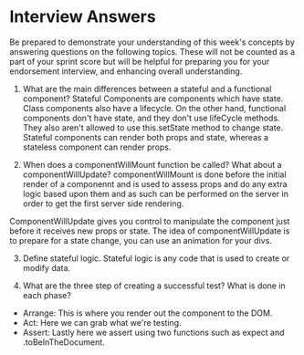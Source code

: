 # Interview Answers

Be prepared to demonstrate your understanding of this week's concepts by answering questions on the following topics. These will not be counted as a part of your sprint score but will be helpful for preparing you for your endorsement interview, and enhancing overall understanding.

1. What are the main differences between a stateful and a functional component?
   Stateful Components are components which have state. Class components also have a lifecycle. On the other hand, functional components don't have state, and they don't use lifeCycle methods. They also aren't allowed to use this.setState method to change state. Stateful components can render both props and state, whereas a stateless component can render props.

2. When does a componentWillMount function be called? What about a componentWillUpdate? componentWillMount is done before the initial render of a componennt and is used to assess props and do any extra logic based upon them and as such can be performed on the server in order to get the first server side rendering.

ComponentWillUpdate gives you control to manipulate the component just before it receives new props or state. The idea of componentWillUpdate is to prepare for a state change, you can use an animation for your divs.

3. Define stateful logic.
   Stateful logic is any code that is used to create or modify data.

4. What are the three step of creating a successful test? What is done in each phase?

- Arrange: This is where you render out the component to the DOM.
- Act: Here we can grab what we're testing.
- Assert: Lastly here we assert using two functions such as expect and .toBeInTheDocument.
